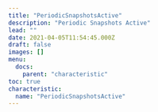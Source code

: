 ```yaml
---
title: "PeriodicSnapshotsActive"
description: "Periodic Snapshots Active"
lead: ""
date: 2021-04-05T11:54:45.000Z
draft: false
images: []
menu:
  docs:
    parent: "characteristic"
toc: true
characteristic:
  name: "PeriodicSnapshotsActive"
---
```

